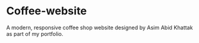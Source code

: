 # Coffee-website
A modern, responsive coffee shop website designed by Asim Abid Khattak as part of my portfolio.
